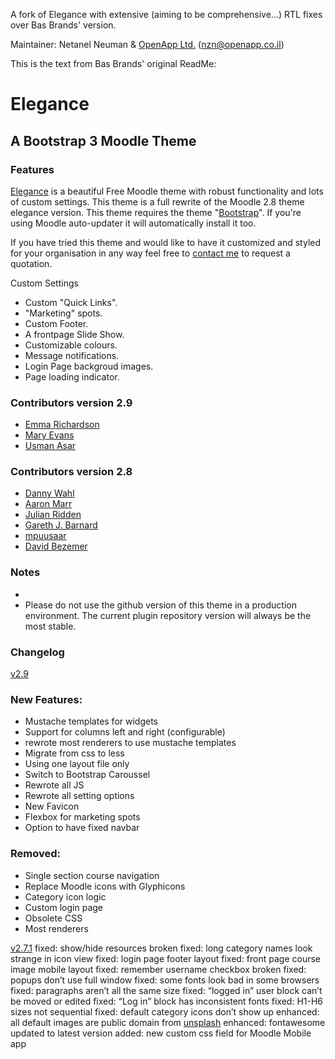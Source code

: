 A fork of Elegance with extensive (aiming to be comprehensive...) RTL fixes over Bas Brands' version.

Maintainer: Netanel Neuman & [OpenApp Ltd.](http://openapp.co.il) (<nzn@openapp.co.il>)

This is the text from Bas Brands' original ReadMe:

# Elegance

## A Bootstrap 3 Moodle Theme

### Features

[Elegance](https://moodle.org/plugins/view.php?plugin=theme_elegance) is a beautiful Free Moodle theme with robust functionality and lots of custom settings. This theme is a full rewrite of the Moodle 2.8 theme elegance version. This theme requires the theme "[Bootstrap](https://moodle.org/plugins/view.php?plugin=theme_bootstrap)". If you're using Moodle auto-updater it will automatically install it too.

If you have tried this theme and would like to have it customized and styled for your organisation in any way feel free to [contact me](http://theming.sonsbeekmedia.nl/blocks/dashboard/contact.php?dashboard=contact) to request a quotation. 

Custom Settings
* Custom "Quick Links".
* "Marketing" spots.
* Custom Footer.
* A frontpage Slide Show.
* Customizable colours.
* Message notifications.
* Login Page backgroud images.
* Page loading indicator.

### Contributors version 2.9

*   [Emma Richardson](https://www.linkedin.com/in/edconsulting)
*   [Mary Evans](https://moodle.org/user/profile.php?id=713800)
*   [Usman Asar](https://moodle.org/user/profile.php?id=1183102)

### Contributors version 2.8

*   [Danny Wahl](http://www.iyware.com)
*   [Aaron Marr](https://github.com/aaronmarruk)
*   [Julian Ridden](http://moodleman.net/)
*   [Gareth J. Barnard](http://about.me/gjbarnard)
*   [mpuusaar](https://github.com/mpuusaar)
*   [David Bezemer](http://www.davidbezemer.nl)

### Notes
* 
* Please do not use the github version of this theme in a production environment.  The current plugin repository version will always be the most stable.

### Changelog

[v2.9](https://github.com/bmbrands/moodle-theme_elegance)

### New Features:

* Mustache templates for widgets
* Support for columns left and right (configurable)
* rewrote most renderers to use mustache templates
* Migrate from css to less
* Using one layout file only
* Switch to Bootstrap Caroussel
* Rewrote all JS
* Rewrote all setting options
* New Favicon
* Flexbox for marketing spots
* Option to have fixed navbar

### Removed:

* Single section course navigation
* Replace Moodle icons with Glyphicons
* Category icon logic
* Custom login page
* Obsolete CSS
* Most renderers


[v2.7.1](https://github.com/thedannywahl/moodle-theme_elegance/issues?q=milestone%3Av2.7.1+is%3Aclosed)
fixed: show/hide resources broken
fixed: long category names look strange in icon view
fixed: login page footer layout
fixed: front page course image mobile layout
fixed: remember username checkbox broken
fixed: popups don’t use full window
fixed: some fonts look bad in some browsers
fixed: paragraphs aren’t all the same size
fixed: “logged in” user block can’t be moved or edited
fixed: “Log in” block has inconsistent fonts
fixed: H1-H6 sizes not sequential
fixed: default category icons don’t show up
enhanced: all default images are public domain from [unsplash](http://unsplash.com)
enhanced: fontawesome updated to latest version
added: new custom css field for Moodle Mobile app
